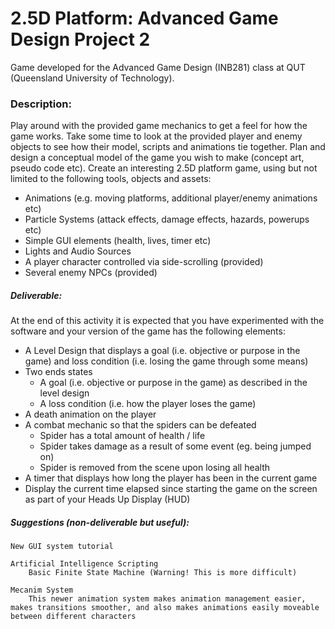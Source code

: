 # 2.5D Platform: Advanced Game Design Project 2

Game developed for the Advanced Game Design (INB281) class at QUT (Queensland University of Technology).

### Description:

Play around with the provided game mechanics to get a feel for how the game works. Take some time to look at the provided player and enemy objects to see how their model, scripts and animations tie together. Plan and design a conceptual model of the game you wish to make (concept art, pseudo code etc). Create an interesting 2.5D platform game, using but not limited to the following tools, objects and assets:
- Animations (e.g. moving platforms, additional player/enemy animations etc)
- Particle Systems (attack effects, damage effects, hazards, powerups etc)
- Simple GUI elements (health, lives, timer etc)
- Lights and Audio Sources
- A player character controlled via side-scrolling (provided)
- Several enemy NPCs (provided)

##### Deliverable:
At the end of this activity it is expected that you have experimented with the software and your version of the game has the following elements:
- A Level Design that displays a goal (i.e. objective or purpose in the game) and loss condition (i.e. losing the game through some means)
- Two ends states
    - A goal (i.e. objective or purpose in the game) as described in the level design
    - A loss condition (i.e. how the player loses the game)
- A death animation on the player
- A combat mechanic so that the spiders can be defeated
    - Spider has a total amount of health / life
    - Spider takes damage as a result of some event (eg. being jumped on)
    - Spider is removed from the scene upon losing all health
- A timer that displays how long the player has been in the current game
- Display the current time elapsed since starting the game on the screen as part of your Heads Up Display (HUD)

##### Suggestions (non-deliverable but useful):

    New GUI system tutorial

    Artificial Intelligence Scripting
        Basic Finite State Machine (Warning! This is more difficult)    

    Mecanim System
        This newer animation system makes animation management easier, makes transitions smoother, and also makes animations easily moveable between different characters
